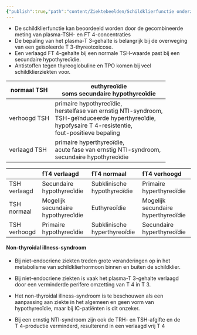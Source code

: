 ```yaml
---
{"publish":true,"path":"content/Ziektebeelden/Schildklierfunctie onderzoek.md","permalink":"/content/ziektebeelden/schildklierfunctie-onderzoek/","title":"Schildklierfunctie onderzoek","tags":["Aanvulllend_onderzoek","Endocrinologie/Schildklier"]}
---
```





-   De schildklierfunctie kan beoordeeld worden door de gecombineerde meting van plasma-TSH- en FT 4-concentraties    
-   De bepaling van het plasma-T 3-gehalte is belangrijk bij de overweging van een geïsoleerde T 3-thyreotoxicose.
-   Een verlaagd FT 4-gehalte bij een normale TSH-waarde past bij een secundaire hypothyreoïdie.
-   Antistoffen tegen thyreoglobuline en TPO komen bij veel schildklierziekten voor.



| normaal TSH  | euthyreoïdie </br> soms secundaire hypothyreoïdie                                                                                                                              |
| ------------ | ------------------------------------------------------------------------------------------------------------------------------------------------------------------------------ |
| verhoogd TSH | primaire hypothyreoïdie, </br> herstelfase van ernstig NTI-syndroom, </br> TSH-geïnduceerde hyperthyreoïdie, </br> hypofysaire T 4\-resistentie, </br> fout-positieve bepaling |
| verlaagd TSH | primaire hyperthyreoïdie, </br> acute fase van ernstig NTI-syndroom, </br> secundaire hypothyreoïdie                                                                           |

|              | fT4 verlaagd                       | fT4 normaal                  | fT4 verhoogd                        |
|:------------ |:---------------------------------- |:---------------------------- |:----------------------------------- |
| TSH verlaagd |  Secundaire hypothyreoïdie           | Subklinische hypothyreoïdie  |   Primaire  hyperthyreoïdie         |
| TSH normaal  | Mogelijk secundaire hypothyreoïdie | Euthyreoïdie                 | Mogelijk secundaire hyperthyreoïdie |
| TSH verhoogd | Primaire  hypothyreoïdie         | Subklinische hyperthyreoïdie |   Secundaire hyperthyreoïdie        |

#### Non-thyroidal illness-syndroom
-   Bij niet-endocriene ziekten treden grote veranderingen op in het metabolisme van schildklierhormoon binnen en buiten de schildklier.
    
-   Bij niet-endocriene ziekten is vaak het plasma-T 3-gehalte verlaagd door een verminderde perifere omzetting van T 4 in T 3.
    
-   Het non-thyroidal illness-syndroom is te beschouwen als een aanpassing aan ziekte in het algemeen en geen vorm van hypothyreoïdie, maar bij IC-patiënten is dit onzeker.
- Bij een ernstig NTI-syndroom zijn ook de TRH- en TSH-afgifte en de T 4-productie verminderd, resulterend in een verlaagd vrij T 4